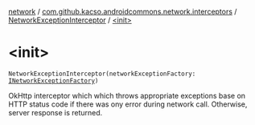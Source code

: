 [network](../../index.md) / [com.github.kacso.androidcommons.network.interceptors](../index.md) / [NetworkExceptionInterceptor](index.md) / [&lt;init&gt;](./-init-.md)

# &lt;init&gt;

`NetworkExceptionInterceptor(networkExceptionFactory: `[`INetworkExceptionFactory`](../../com.github.kacso.androidcommons.network.factories/-i-network-exception-factory/index.md)`)`

OkHttp interceptor which which throws appropriate exceptions base on HTTP status code if there was ony error
during network call. Otherwise, server response is returned.


